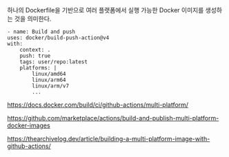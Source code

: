 하나의 Dockerfile을 기반으로 여러 플랫폼에서 실행 가능한 Docker 이미지를 생성하는 것을 의미한다.

```
- name: Build and push
uses: docker/build-push-action@v4
with:
    context: .
    push: true
    tags: user/repo:latest
    platforms: |
        linux/amd64
        linux/arm64
        linux/arm/v7
        ...
```

https://docs.docker.com/build/ci/github-actions/multi-platform/

https://github.com/marketplace/actions/build-and-publish-multi-platform-docker-images

https://thearchivelog.dev/article/building-a-multi-platform-image-with-github-actions/
